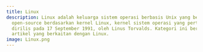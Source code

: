 ```yaml
---
title: Linux
description: Linux adalah keluarga sistem operasi berbasis Unix yang bersifat
  open-source berdasarkan kernel Linux, kernel sistem operasi yang pertama kali
  dirilis pada 17 September 1991, oleh Linus Torvalds. Kategori ini berisi semua
  artikel yang berkaitan dengan Linux.
image: Linux.png
---
```

